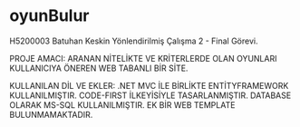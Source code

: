 # oyunBulur
H5200003 Batuhan Keskin Yönlendirilmiş Çalışma 2 - Final Görevi.

PROJE AMACI: ARANAN NİTELİKTE VE KRİTERLERDE OLAN OYUNLARI KULLANICIYA ÖNEREN WEB 
TABANLI BİR SİTE.

KULLANILAN DİL VE EKLER: .NET MVC İLE BİRLİKTE ENTİTYFRAMEWORK KULLANILMIŞTIR. CODE-FIRST İLKEYİSİYLE TASARLANMIŞTIR. DATABASE OLARAK MS-SQL KULLANILMIŞTIR. EK BİR WEB TEMPLATE BULUNMAMAKTADIR.



